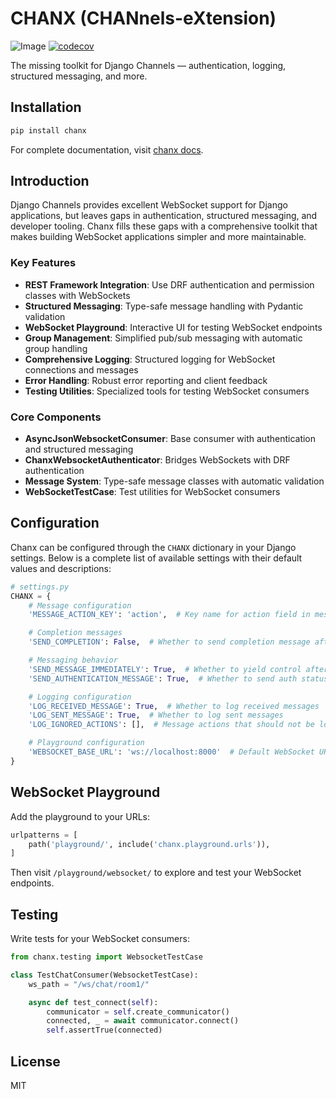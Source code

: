 # CHANX (CHANnels-eXtension)
![Image](./interrogate_badge.svg)
[![codecov](https://codecov.io/gh/huynguyengl99/chanx/branch/main/graph/badge.svg?token=X8R3BDPTY6)](https://codecov.io/gh/huynguyengl99/chanx)

The missing toolkit for Django Channels — authentication, logging, structured messaging, and more.

## Installation

```bash
pip install chanx
```

For complete documentation, visit [chanx docs](https://chanx.readthedocs.io/).

## Introduction

Django Channels provides excellent WebSocket support for Django applications, but leaves gaps in authentication,
 structured messaging, and developer tooling. Chanx fills these gaps with a comprehensive toolkit that makes
 building WebSocket applications simpler and more maintainable.

### Key Features

- **REST Framework Integration**: Use DRF authentication and permission classes with WebSockets
- **Structured Messaging**: Type-safe message handling with Pydantic validation
- **WebSocket Playground**: Interactive UI for testing WebSocket endpoints
- **Group Management**: Simplified pub/sub messaging with automatic group handling
- **Comprehensive Logging**: Structured logging for WebSocket connections and messages
- **Error Handling**: Robust error reporting and client feedback
- **Testing Utilities**: Specialized tools for testing WebSocket consumers

### Core Components

- **AsyncJsonWebsocketConsumer**: Base consumer with authentication and structured messaging
- **ChanxWebsocketAuthenticator**: Bridges WebSockets with DRF authentication
- **Message System**: Type-safe message classes with automatic validation
- **WebSocketTestCase**: Test utilities for WebSocket consumers

## Configuration

Chanx can be configured through the `CHANX` dictionary in your Django settings. Below is a complete list
 of available settings with their default values and descriptions:

```python
# settings.py
CHANX = {
    # Message configuration
    'MESSAGE_ACTION_KEY': 'action',  # Key name for action field in messages

    # Completion messages
    'SEND_COMPLETION': False,  # Whether to send completion message after processing messages

    # Messaging behavior
    'SEND_MESSAGE_IMMEDIATELY': True,  # Whether to yield control after sending messages
    'SEND_AUTHENTICATION_MESSAGE': True,  # Whether to send auth status after connection

    # Logging configuration
    'LOG_RECEIVED_MESSAGE': True,  # Whether to log received messages
    'LOG_SENT_MESSAGE': True,  # Whether to log sent messages
    'LOG_IGNORED_ACTIONS': [],  # Message actions that should not be logged

    # Playground configuration
    'WEBSOCKET_BASE_URL': 'ws://localhost:8000'  # Default WebSocket URL for discovery
}
```

## WebSocket Playground

Add the playground to your URLs:

```python
urlpatterns = [
    path('playground/', include('chanx.playground.urls')),
]
```

Then visit `/playground/websocket/` to explore and test your WebSocket endpoints.

## Testing

Write tests for your WebSocket consumers:

```python
from chanx.testing import WebsocketTestCase

class TestChatConsumer(WebsocketTestCase):
    ws_path = "/ws/chat/room1/"

    async def test_connect(self):
        communicator = self.create_communicator()
        connected, _ = await communicator.connect()
        self.assertTrue(connected)
```

## License
MIT
